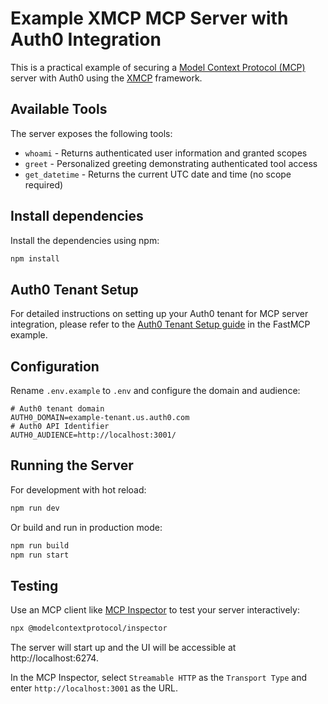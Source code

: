 # Example XMCP MCP Server with Auth0 Integration

This is a practical example of securing a [Model Context Protocol (MCP)](https://modelcontextprotocol.io/docs) server
with Auth0 using the [XMCP](https://xmcp.dev/) framework.

## Available Tools

The server exposes the following tools:

- `whoami` - Returns authenticated user information and granted scopes
- `greet` - Personalized greeting demonstrating authenticated tool access
- `get_datetime` - Returns the current UTC date and time (no scope required)

## Install dependencies

Install the dependencies using npm:

```bash
npm install
```

## Auth0 Tenant Setup

For detailed instructions on setting up your Auth0 tenant for MCP server integration, please refer to the [Auth0 Tenant Setup guide](https://github.com/auth0-samples/auth0-ai-samples/tree/main/auth-for-mcp/fastmcp-mcp-js/README.md#auth0-tenant-setup) in the FastMCP example.

## Configuration

Rename `.env.example` to `.env` and configure the domain and audience:

```
# Auth0 tenant domain
AUTH0_DOMAIN=example-tenant.us.auth0.com
# Auth0 API Identifier
AUTH0_AUDIENCE=http://localhost:3001/
```

## Running the Server

For development with hot reload:

```bash
npm run dev
```

Or build and run in production mode:

```bash
npm run build
npm run start
```

## Testing

Use an MCP client like [MCP Inspector](https://github.com/modelcontextprotocol/inspector) to test your server interactively:

```bash
npx @modelcontextprotocol/inspector
```

The server will start up and the UI will be accessible at http://localhost:6274.

In the MCP Inspector, select `Streamable HTTP` as the `Transport Type` and enter `http://localhost:3001` as the URL.
